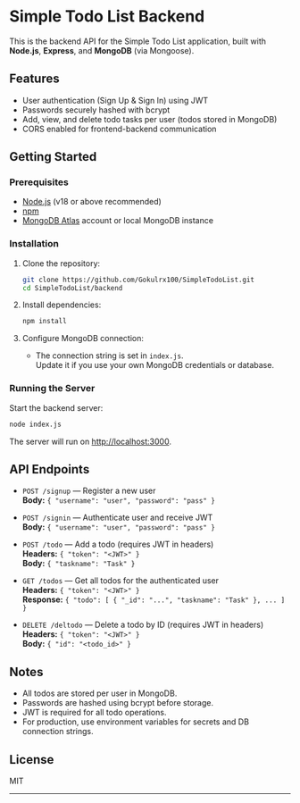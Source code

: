 # Simple Todo List Backend

This is the backend API for the Simple Todo List application, built with **Node.js**, **Express**, and **MongoDB** (via Mongoose).

## Features

- User authentication (Sign Up & Sign In) using JWT
- Passwords securely hashed with bcrypt
- Add, view, and delete todo tasks per user (todos stored in MongoDB)
- CORS enabled for frontend-backend communication

## Getting Started

### Prerequisites

- [Node.js](https://nodejs.org/) (v18 or above recommended)
- [npm](https://www.npmjs.com/)
- [MongoDB Atlas](https://www.mongodb.com/cloud/atlas) account or local MongoDB instance

### Installation

1. Clone the repository:
    ```sh
    git clone https://github.com/Gokulrx100/SimpleTodoList.git
    cd SimpleTodoList/backend
    ```

2. Install dependencies:
    ```sh
    npm install
    ```

3. Configure MongoDB connection:
    - The connection string is set in `index.js`.  
      Update it if you use your own MongoDB credentials or database.

### Running the Server

Start the backend server:

```sh
node index.js
```

The server will run on [http://localhost:3000](http://localhost:3000).

## API Endpoints

- `POST /signup` — Register a new user  
  **Body:** `{ "username": "user", "password": "pass" }`

- `POST /signin` — Authenticate user and receive JWT  
  **Body:** `{ "username": "user", "password": "pass" }`

- `POST /todo` — Add a todo (requires JWT in headers)  
  **Headers:** `{ "token": "<JWT>" }`  
  **Body:** `{ "taskname": "Task" }`

- `GET /todos` — Get all todos for the authenticated user  
  **Headers:** `{ "token": "<JWT>" }`  
  **Response:** `{ "todo": [ { "_id": "...", "taskname": "Task" }, ... ] }`

- `DELETE /deltodo` — Delete a todo by ID (requires JWT in headers)  
  **Headers:** `{ "token": "<JWT>" }`  
  **Body:** `{ "id": "<todo_id>" }`

## Notes

- All todos are stored per user in MongoDB.
- Passwords are hashed using bcrypt before storage.
- JWT is required for all todo operations.
- For production, use environment variables for secrets and DB connection strings.

## License

MIT

---